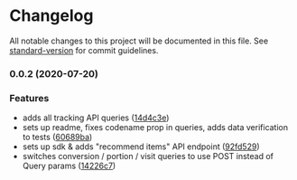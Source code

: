 # Changelog

All notable changes to this project will be documented in this file. See [standard-version](https://github.com/conventional-changelog/standard-version) for commit guidelines.

### 0.0.2 (2020-07-20)


### Features

* adds all tracking API queries ([14d4c3e](https://github.com/Kentico/kontent-recommendation-sdk-js/commit/14d4c3e26d591082cb25c8aadfa91dc4fd83c0ea))
* sets up readme, fixes codename prop in queries, adds data verification to tests ([60689ba](https://github.com/Kentico/kontent-recommendation-sdk-js/commit/60689bad9704a24c02b71b3bbbe31dd6312c8ebf))
* sets up sdk & adds "recommend items" API endpoint ([92fd529](https://github.com/Kentico/kontent-recommendation-sdk-js/commit/92fd52959defc94fc4da89b4d72c0c462b555fd1))
* switches conversion / portion / visit queries to use POST instead of Query params ([14226c7](https://github.com/Kentico/kontent-recommendation-sdk-js/commit/14226c79daba01d55e6e0267590b44119c04a2b0))

